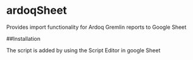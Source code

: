 # ardoqSheet
Provides import functionality for Ardoq Gremlin reports to Google Sheet

##Installation

The script is added by using the Script Editor in google Sheet
